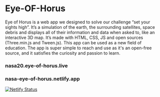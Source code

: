 # Eye-OF-Horus
Eye of Horus is a web app we designed to solve our challenge “set your sights high”. It’s a simulation of the earth, the surrounding satellites, space debris and displays all of their information and data when asked to, like an interactive 3D map. It’s made with HTML, CSS, JS and open sources (Three.min.js and Tween.js). This app can be used as a new field of education. The app is super simple to reach and use as it's an open-free source, and it satisfies the curiosity and passion to learn.
### nasa20.eye-of-horus.live
### nasa-eye-of-horus.netlify.app
[![Netlify Status](https://api.netlify.com/api/v1/badges/a5cfe6dd-a743-4227-a685-354174c14c7b/deploy-status)](https://app.netlify.com/sites/nasa-eye-of-horus/deploys)
